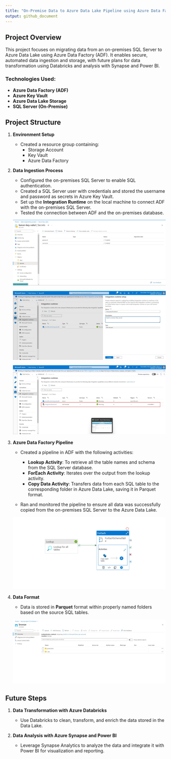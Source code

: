 ```yaml
---
title: "On-Premise Data to Azure Data Lake Pipeline using Azure Data Factory"
output: github_document
---
```


## Project Overview

This project focuses on migrating data from an on-premises SQL Server to Azure Data Lake using Azure Data Factory (ADF). It enables secure, automated data ingestion and storage, with future plans for data transformation using Databricks and analysis with Synapse and Power BI.

### Technologies Used:

- **Azure Data Factory (ADF)**
- **Azure Key Vault**
- **Azure Data Lake Storage**
- **SQL Server (On-Premise)**

## Project Structure

1. **Environment Setup**
   - Created a resource group containing:
     - Storage Account
     - Key Vault
     - Azure Data Factory
     
2. **Data Ingestion Process**
   - Configured the on-premises SQL Server to enable SQL authentication.
   - Created a SQL Server user with credentials and stored the username and password as secrets in Azure Key Vault.
   - Set up the **Integration Runtime** on the local machine to connect ADF with the on-premises SQL Server.
   - Tested the connection between ADF and the on-premises database.

   ![Secret in Azure Key Vault](./static/key-vault.jpg)

   ![Integration Runtime Setup](./static/integration_runtime.jpg)
     
   ![Integration Runtime running](./static/integration_runnning.jpg)  

3. **Azure Data Factory Pipeline**
   - Created a pipeline in ADF with the following activities:
     - **Lookup Activity**: To retrieve all the table names and schema from the SQL Server database.
     - **ForEach Activity**: Iterates over the output from the lookup activity.
     - **Copy Data Activity**: Transfers data from each SQL table to the corresponding folder in Azure Data Lake, saving it in Parquet format.

   - Ran and monitored the pipeline to ensure all data was successfully copied from the on-premises SQL Server to the Azure Data Lake.

   ![Pipeline Diagram](./static/pipeline.jpg)

4. **Data Format**
   - Data is stored in **Parquet** format within properly named folders based on the source SQL tables.

   ![Snapshot of datalake](./static/final.jpg)

## Future Steps

1. **Data Transformation with Azure Databricks**
   - Use Databricks to clean, transform, and enrich the data stored in the Data Lake.

2. **Data Analysis with Azure Synapse and Power BI**
   - Leverage Synapse Analytics to analyze the data and integrate it with Power BI for visualization and reporting.

